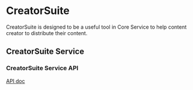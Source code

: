 # CreatorSuite
CreatorSuite is designed to be a useful tool in Core Service to help content creator to distribute their content.

## CreatorSuite Service

### CreatorSuite Service API

[API doc](https://github.com/nextdotid/creator_suite/tree/main/docs/api.apib)
